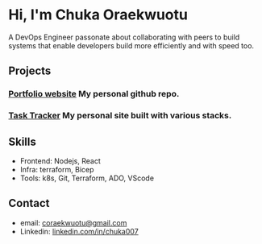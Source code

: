# Hi, I'm Chuka Oraekwuotu

A DevOps Engineer passonate about collaborating with peers to build systems that enable developers build more efficiently and with speed too.

## Projects


### [Portfolio website](https:github.com/chukky007) My personal github repo.

### [Task Tracker](https://github.com/chukky007) My personal site built with various stacks.

## Skills
- Frontend: Nodejs, React
- Infra: terraform, Bicep
- Tools: k8s, Git, Terraform, ADO, VScode

## Contact
- email: coraekwuotu@gmail.com
- Linkedin: [linkedin.com/in/chuka007](linked0n.com/in/chuka007)
